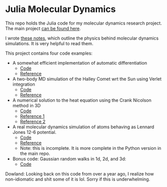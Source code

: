 # Julia Molecular Dynamics
This repo holds the Julia code for my molecular dynamics research project. The main project [can be found here](https://github.com/xoreo/md).

I wrote [these notes](https://github.com/xoreo/jlmd/blob/master/Notes/notes.pdf), which outline the physics behind molecular dynamics simulations. It is very helpful to read them.

This project contains four code examples:
* A somewhat efficient implementation of automatic differentiation
  * [Code](https://github.com/xoreo/jlmd/blob/master/Code/automatic_differentiation.jl)
  * [Reference](https://en.wikipedia.org/wiki/Automatic_differentiation)
* A two-body MD simulation of the Halley Comet wrt the Sun using Verlet integration
  * [Code](https://github.com/xoreo/jlmd/blob/master/Code/halley_sun.jl)
  * [Reference](https://en.wikipedia.org/wiki/Verlet_integration)
* A numerical solution to the heat equation using the Crank Nicolson method in 3D
  * [Code](https://github.com/xoreo/jlmd/blob/master/Code/crank_nicolson_3d.jl)
  * [Reference 1](https://en.wikipedia.org/wiki/Heat_equation)
  * [Reference 2](https://en.wikipedia.org/wiki/Crank%E2%80%93Nicolson_method)
* A real molecular dynamics simulation of atoms behaving as Lennard Jones 12-6 potential.
  * [Code](https://github.com/xoreo/jlmd/blob/master/Code/lennard_jones.jl)
  * [Reference](https://en.wikipedia.org/wiki/Lennard-Jones_potential)
  * Note: this is incomplete. It is more complete in the Python version in the main repo.
* Bonus code: Gaussian random walks in 1d, 2d, and 3d:
  * [Code](https://github.com/xoreo/jlmd/blob/master/Code/rw.jl)

Dowland: Looking back on this code from over a year ago, I realize how non-idiomatic and shit some of it is lol. Sorry if this is underwhelming.
